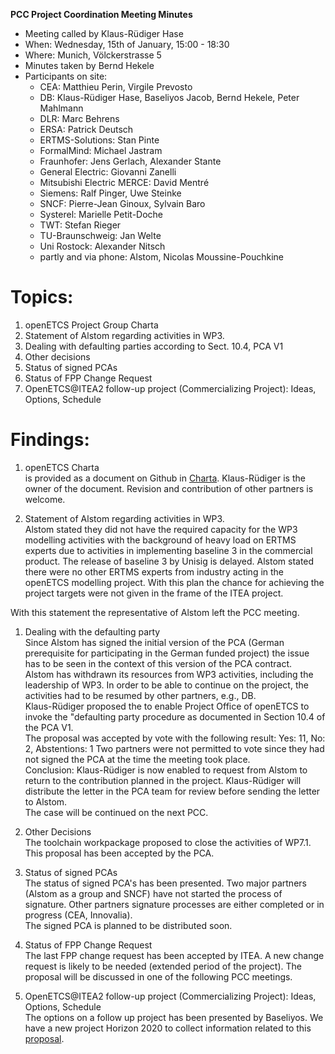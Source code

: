 **PCC Project Coordination Meeting Minutes**

* Meeting called by Klaus-Rüdiger Hase
* When: Wednesday, 15th of January, 15:00 - 18:30
* Where: Munich, Völckerstrasse 5
* Minutes taken by Bernd Hekele
* Participants on site: 
  * CEA: Matthieu Perin, Virgile Prevosto
  * DB: Klaus-Rüdiger Hase, Baseliyos Jacob, Bernd Hekele, Peter Mahlmann 
  * DLR: Marc Behrens
  * ERSA: Patrick Deutsch
  * ERTMS-Solutions: Stan Pinte
  * FormalMind: Michael Jastram
  * Fraunhofer: Jens Gerlach, Alexander Stante
  * General Electric: Giovanni Zanelli
  * Mitsubishi Electric MERCE: David Mentré
  * Siemens: Ralf Pinger, Uwe Steinke
  * SNCF: Pierre-Jean Ginoux, Sylvain Baro
  * Systerel: Marielle Petit-Doche
  * TWT: Stefan Rieger
  * TU-Braunschweig: Jan Welte
  * Uni Rostock: Alexander Nitsch  
  * partly and via phone: Alstom, Nicolas Moussine-Pouchkine

# Topics:
1. openETCS Project Group Charta
1. Statement of Alstom regarding activities in WP3.
1. Dealing with defaulting parties according to Sect. 10.4, PCA V1
1. Other decisions
1. Status of signed PCAs
1. Status of FPP Change Request
1. OpenETCS@ITEA2 follow-up project (Commercializing Project): Ideas, Options, Schedule

# Findings:
1. openETCS Charta  
is provided as a document on Github in [Charta](https://github.com/openETCS/Charta/tree/master/Proposal). Klaus-Rüdiger is the owner of the document. Revision and contribution of other partners is welcome.

1. Statement of Alstom regarding activities in WP3.  
Alstom stated they did not have the required capacity for the WP3 modelling activities with the background of heavy load on ERTMS experts due to activities in implementing baseline 3 in the commercial product. The release of baseline 3 by Unisig is delayed.  Alstom stated there were no other ERTMS experts from industry acting in the openETCS modelling project. With this plan the chance for achieving the project targets were not given in the frame of the ITEA project.

With this statement the representative of Alstom left the PCC meeting.

1. Dealing with the defaulting party  
Since Alstom has signed the initial version of the PCA (German prerequisite for participating in the German funded project) the issue has to be seen in the context of this version of the PCA contract.  
Alstom has withdrawn its resources from WP3 activities, including the leadership of WP3. In order to be able to continue on the project, the activities had to be resumed by other partners, e.g., DB.   
Klaus-Rüdiger proposed the to enable Project Office of openETCS to invoke the "defaulting party procedure as documented in Section 10.4 of the PCA V1.  
The proposal was accepted by vote with the following result: Yes: 11, No: 2, Abstentions: 1
Two partners were not permitted to vote since they had not signed the PCA at the time the meeting took place.  
Conclusion: Klaus-Rüdiger is now enabled to request from Alstom to return to the contribution planned in the project. Klaus-Rüdiger will distribute the letter in the PCA team for review  before sending the letter to Alstom.  
The case will be continued on the next PCC.

1. Other Decisions   
The toolchain workpackage proposed to close the activities of WP7.1. This proposal has been accepted by the PCA.

1. Status of signed PCAs  
The status of signed PCA's has been presented. Two major partners (Alstom as a group and SNCF) have not started the process of signature. Other partners signature processes are either completed or in progress (CEA, Innovalia).  
The signed PCA is  planned to be distributed soon.

1. Status of FPP Change Request  
The last FPP change request has been accepted by ITEA.
A new change request is likely to be needed (extended period of the project). The proposal will be discussed in one of the following PCC meetings.

1. OpenETCS@ITEA2 follow-up project (Commercializing Project): Ideas, Options, Schedule  
The options on a follow up project has been presented by Baseliyos. We have a new project Horizon 2020 to collect information related to this [proposal](https://github.com/openETCS/horizon2020/blob/master/openETCS_Follow_Up%40Horizon2020_MG_2.1_proposal.pdfhttps://github.com/openETCS/horizon2020/blob/master/openETCS_Follow_Up%40Horizon2020_MG_2.1_proposal.pdf).

